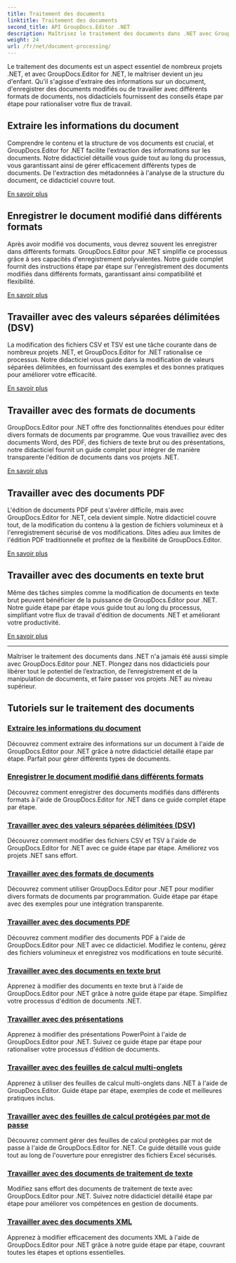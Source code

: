 ```yaml
---
title: Traitement des documents
linktitle: Traitement des documents
second_title: API GroupDocs.Editor .NET
description: Maîtrisez le traitement des documents dans .NET avec GroupDocs.Editor. Apprenez à extraire des informations, à les enregistrer dans différents formats et à travailler sans effort avec différents types de documents.
weight: 24
url: /fr/net/document-processing/
---
```


Le traitement des documents est un aspect essentiel de nombreux projets .NET, et avec GroupDocs.Editor for .NET, le maîtriser devient un jeu d'enfant. Qu'il s'agisse d'extraire des informations sur un document, d'enregistrer des documents modifiés ou de travailler avec différents formats de documents, nos didacticiels fournissent des conseils étape par étape pour rationaliser votre flux de travail.

## Extraire les informations du document

Comprendre le contenu et la structure de vos documents est crucial, et GroupDocs.Editor for .NET facilite l'extraction des informations sur les documents. Notre didacticiel détaillé vous guide tout au long du processus, vous garantissant ainsi de gérer efficacement différents types de documents. De l'extraction des métadonnées à l'analyse de la structure du document, ce didacticiel couvre tout.

[En savoir plus](./extract-document-info/)

## Enregistrer le document modifié dans différents formats

Après avoir modifié vos documents, vous devrez souvent les enregistrer dans différents formats. GroupDocs.Editor pour .NET simplifie ce processus grâce à ses capacités d'enregistrement polyvalentes. Notre guide complet fournit des instructions étape par étape sur l'enregistrement des documents modifiés dans différents formats, garantissant ainsi compatibilité et flexibilité.

[En savoir plus](./save-edited-document-various-formats/)

## Travailler avec des valeurs séparées délimitées (DSV)

La modification des fichiers CSV et TSV est une tâche courante dans de nombreux projets .NET, et GroupDocs.Editor for .NET rationalise ce processus. Notre didacticiel vous guide dans la modification de valeurs séparées délimitées, en fournissant des exemples et des bonnes pratiques pour améliorer votre efficacité.

[En savoir plus](./work-dsv/)

## Travailler avec des formats de documents

GroupDocs.Editor pour .NET offre des fonctionnalités étendues pour éditer divers formats de documents par programme. Que vous travailliez avec des documents Word, des PDF, des fichiers de texte brut ou des présentations, notre didacticiel fournit un guide complet pour intégrer de manière transparente l'édition de documents dans vos projets .NET.

[En savoir plus](./work-document-formats/)

## Travailler avec des documents PDF

L'édition de documents PDF peut s'avérer difficile, mais avec GroupDocs.Editor for .NET, cela devient simple. Notre didacticiel couvre tout, de la modification du contenu à la gestion de fichiers volumineux et à l'enregistrement sécurisé de vos modifications. Dites adieu aux limites de l'édition PDF traditionnelle et profitez de la flexibilité de GroupDocs.Editor.

[En savoir plus](./work-pdf-documents/)

## Travailler avec des documents en texte brut

Même des tâches simples comme la modification de documents en texte brut peuvent bénéficier de la puissance de GroupDocs.Editor pour .NET. Notre guide étape par étape vous guide tout au long du processus, simplifiant votre flux de travail d'édition de documents .NET et améliorant votre productivité.

[En savoir plus](./work-plain-text-documents/)

---

Maîtriser le traitement des documents dans .NET n'a jamais été aussi simple avec GroupDocs.Editor pour .NET. Plongez dans nos didacticiels pour libérer tout le potentiel de l’extraction, de l’enregistrement et de la manipulation de documents, et faire passer vos projets .NET au niveau supérieur.
## Tutoriels sur le traitement des documents
### [Extraire les informations du document](./extract-document-info/)
Découvrez comment extraire des informations sur un document à l'aide de GroupDocs.Editor pour .NET grâce à notre didacticiel détaillé étape par étape. Parfait pour gérer différents types de documents.
### [Enregistrer le document modifié dans différents formats](./save-edited-document-various-formats/)
Découvrez comment enregistrer des documents modifiés dans différents formats à l'aide de GroupDocs.Editor for .NET dans ce guide complet étape par étape.
### [Travailler avec des valeurs séparées délimitées (DSV)](./work-dsv/)
Découvrez comment modifier des fichiers CSV et TSV à l'aide de GroupDocs.Editor for .NET avec ce guide étape par étape. Améliorez vos projets .NET sans effort.
### [Travailler avec des formats de documents](./work-document-formats/)
Découvrez comment utiliser GroupDocs.Editor pour .NET pour modifier divers formats de documents par programmation. Guide étape par étape avec des exemples pour une intégration transparente.
### [Travailler avec des documents PDF](./work-pdf-documents/)
Découvrez comment modifier des documents PDF à l'aide de GroupDocs.Editor pour .NET avec ce didacticiel. Modifiez le contenu, gérez des fichiers volumineux et enregistrez vos modifications en toute sécurité.
### [Travailler avec des documents en texte brut](./work-plain-text-documents/)
Apprenez à modifier des documents en texte brut à l'aide de GroupDocs.Editor pour .NET grâce à notre guide étape par étape. Simplifiez votre processus d'édition de documents .NET.
### [Travailler avec des présentations](./work-presentations/)
Apprenez à modifier des présentations PowerPoint à l'aide de GroupDocs.Editor pour .NET. Suivez ce guide étape par étape pour rationaliser votre processus d'édition de documents.
### [Travailler avec des feuilles de calcul multi-onglets](./work-multi-tab-spreadsheets/)
Apprenez à utiliser des feuilles de calcul multi-onglets dans .NET à l'aide de GroupDocs.Editor. Guide étape par étape, exemples de code et meilleures pratiques inclus.
### [Travailler avec des feuilles de calcul protégées par mot de passe](./work-password-protected-spreadsheets/)
Découvrez comment gérer des feuilles de calcul protégées par mot de passe à l'aide de GroupDocs.Editor for .NET. Ce guide détaillé vous guide tout au long de l'ouverture pour enregistrer des fichiers Excel sécurisés.
### [Travailler avec des documents de traitement de texte](./work-word-processing-documents/)
Modifiez sans effort des documents de traitement de texte avec GroupDocs.Editor pour .NET. Suivez notre didacticiel détaillé étape par étape pour améliorer vos compétences en gestion de documents.
### [Travailler avec des documents XML](./work-xml-documents/)
Apprenez à modifier efficacement des documents XML à l'aide de GroupDocs.Editor pour .NET grâce à notre guide étape par étape, couvrant toutes les étapes et options essentielles.